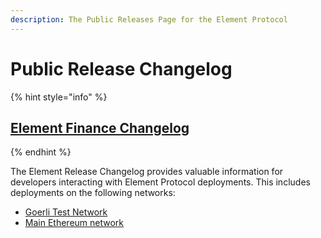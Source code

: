 ```yaml
---
description: The Public Releases Page for the Element Protocol
---
```


# Public Release Changelog

{% hint style="info" %}
## [Element Finance Changelog](https://element-fi.github.io/elf-deploy/) <a id="element-finance-changelog"></a>
{% endhint %}

The Element Release Changelog provides valuable information for developers interacting with Element Protocol deployments. This includes deployments on the following networks: 

* [Goerli Test Network](https://goerli.net/)
* [Main Ethereum network ](https://raw.githubusercontent.com/element-fi/elf-deploy/main/changelog/releases/mainnet/v1.0.0:1/addresses.json)



